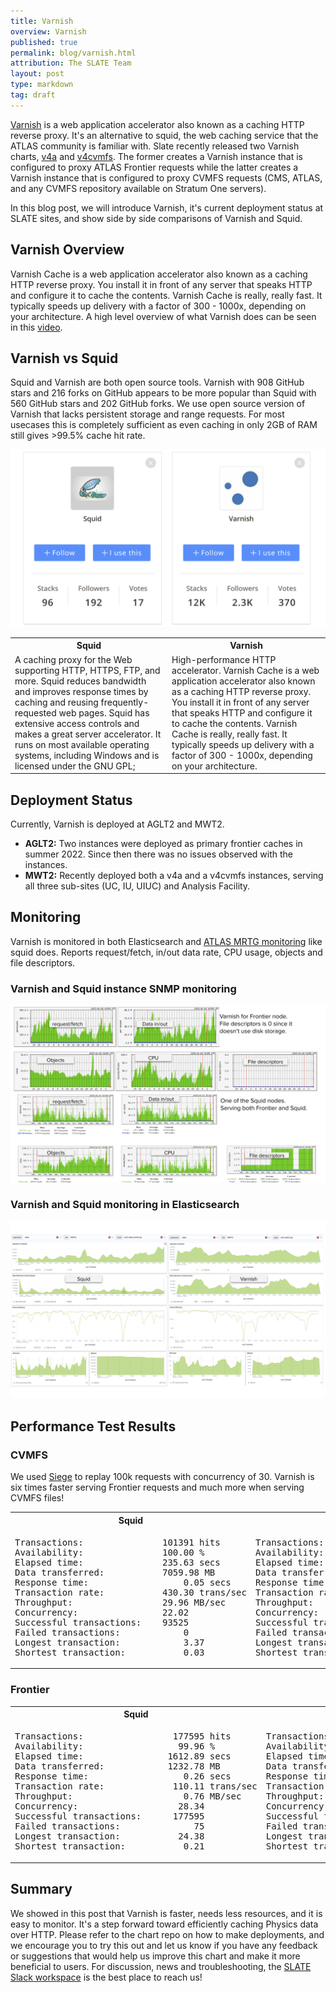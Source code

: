 ```yaml
---
title: Varnish
overview: Varnish
published: true
permalink: blog/varnish.html
attribution: The SLATE Team 
layout: post
type: markdown
tag: draft
---
```


[Varnish](https://varnish-cache.org/) is a web application accelerator also known as a caching HTTP reverse proxy. It's an alternative to squid, the web caching service that the ATLAS community is familiar with. Slate recently released two Varnish charts, [v4a](https://portal.slateci.io/applications/v4a) and [v4cvmfs](https://portal.slateci.io/applications/v4cvmfs). The former creates a Varnish instance that is configured to proxy ATLAS Frontier requests while the latter creates a Varnish instance that is configured to proxy CVMFS requests (CMS, ATLAS, and any CVMFS repository available on Stratum One servers).

<!--end_excerpt-->

In this blog post, we will introduce Varnish, it's current deployment status at SLATE sites, and show side by side comparisons of Varnish and Squid.

## Varnish Overview

Varnish Cache is a web application accelerator also known as a caching HTTP reverse proxy. You install it in front of any server that speaks HTTP and configure it to cache the contents. Varnish Cache is really, really fast. It typically speeds up delivery with a factor of 300 - 1000x, depending on your architecture. A high level overview of what Varnish does can be seen in this [video](https://www.youtube.com/watch?v=fGD14ChpcL4).

## Varnish vs Squid

Squid and Varnish are both open source tools. Varnish with 908 GitHub stars and 216 forks on GitHub appears to be more popular than Squid with 560 GitHub stars and 202 GitHub forks. We use open source version of Varnish that lacks persistent storage and range requests. For most usecases this is completely sufficient as even caching in only 2GB of RAM still gives >99.5% cache hit rate. 

![varnish vs squid in popularity](/img/posts/popularity.svg)

<table>
<tr>
<th>Squid</th>
<th>Varnish</th>
</tr>
<tr>
<td>
A caching proxy for the Web supporting HTTP, HTTPS, FTP, and more. Squid reduces bandwidth and improves response times by caching and reusing frequently-requested web pages. Squid has extensive access controls and makes a great server accelerator. It runs on most available operating systems, including Windows and is licensed under the GNU GPL;
</td>
<td>
High-performance HTTP accelerator. Varnish Cache is a web application accelerator also known as a caching HTTP reverse proxy. You install it in front of any server that speaks HTTP and configure it to cache the contents. Varnish Cache is really, really fast. It typically speeds up delivery with a factor of 300 - 1000x, depending on your architecture.
</td>
</tr>
</table>

## Deployment Status

Currently, Varnish is deployed at AGLT2 and MWT2.

- **AGLT2:** Two instances were deployed as primary frontier caches in summer 2022. Since then there was no issues observed with the instances.
- **MWT2:** Recently deployed both a v4a and a v4cvmfs instances, serving all three sub-sites (UC, IU, UIUC) and Analysis Facility.

## Monitoring

Varnish is monitored in both Elasticsearch and [ATLAS MRTG monitoring](http://wlcg-squid-monitor.cern.ch/snmpstats/mrtgatlas2/indexatlas2.html) like squid does. Reports request/fetch, in/out data rate, CPU usage, objects and file descriptors.

### Varnish and Squid instance SNMP monitoring

![Varnish and Squid metrics](/img/posts/VarnishMetrics.svg)

### Varnish and Squid monitoring in Elasticsearch

![Varnish and squid in ES](/img/posts/squidVarnishInES.svg)

## Performance Test Results

### CVMFS

We used [Siege](https://github.com/JoeDog/siege) to replay 100k requests with concurrency of 30. Varnish is six times faster serving Frontier requests and much more when serving CVMFS files!

<table>
<tr>
<th>Squid</th>
<th>Varnish</th>
</tr>
<tr>
<td>
<pre>
Transactions:             	101391 hits
Availability:             	100.00 %
Elapsed time:             	235.63 secs
Data transferred:        	7059.98 MB
Response time:              	0.05 secs
Transaction rate:         	430.30 trans/sec
Throughput:                	29.96 MB/sec
Concurrency:               	22.02
Successful transactions:   	93525
Failed transactions:           	0
Longest transaction:        	3.37
Shortest transaction:       	0.03
</pre>
</td>
<td>
<pre>
Transactions:             	101391 hits
Availability:             	100.00 %
Elapsed time:              	42.66 secs
Data transferred:        	6894.09 MB
Response time:              	0.01 secs
Transaction rate:        	2376.72 trans/sec
Throughput:               	161.61 MB/sec
Concurrency:               	16.04
Successful transactions:   	96796
Failed transactions:           	0
Longest transaction:        	4.01
Shortest transaction:       	0.00
</pre>
</td>
</tr>
</table>

### Frontier
<table>
<tr>
<th>Squid</th>
<th>Varnish</th>
</tr>
<tr>
<td>
<pre>
Transactions:                 177595 hits
Availability:                  99.96 %
Elapsed time:                1612.89 secs
Data transferred:            1232.78 MB
Response time:                  0.26 secs
Transaction rate:             110.11 trans/sec
Throughput:                     0.76 MB/sec
Concurrency:                   28.34
Successful transactions:      177595
Failed transactions:              75
Longest transaction:           24.38
Shortest transaction:           0.21
</pre>
</td>
<td>
<pre>
Transactions:                 177602 hits
Availability:                  99.96 %
Elapsed time:                  37.07 secs
Data transferred:            1232.79 MB
Response time:                  0.00 secs
Transaction rate:            4790.99 trans/sec
Throughput:                    33.26 MB/sec
Concurrency:                   16.55
Successful transactions:      177602
Failed transactions:              68
Longest transaction:            4.97
Shortest transaction:           0.00
</pre>
</td>
</tr>
</table>

## Summary
We showed in this post that Varnish is faster, needs less resources, and it is easy to monitor. It's a step forward toward efficiently caching Physics data over HTTP. Please refer to the chart repo on how to make deployments, and we encourage you to try this out and let us know if you have any feedback or suggestions that would help us improve this chart and make it more beneficial to users. For discussion, news and troubleshooting, the [SLATE Slack workspace](https://slack.slateci.io/) is the best place to reach us!
